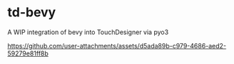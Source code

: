 # td-bevy

A WIP integration of bevy into TouchDesigner via pyo3



https://github.com/user-attachments/assets/d5ada89b-c979-4686-aed2-59279e81ff8b

